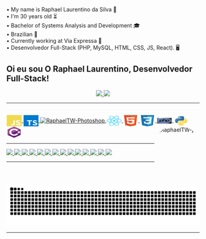 • My name is Raphael Laurentino da Silva 👋
<br/>
• I'm 30 years old ⏳
<br/>
• Bachelor of Systems Analysis and Development 🎓
<br/>
• Brazilian 📍
<br/>
• Currently working at Via Expressa 🔨
<br/>
• Desenvolvedor Full-Stack (PHP, MySQL, HTML, CSS, JS, React). 🖥️
<br/>

## Oi eu sou O Raphael Laurentino, Desenvolvedor Full-Stack!

<div align="center">
  <a href="https://github.com/RaphaelTW">
  <img height="180em" src="https://github-readme-stats.vercel.app/api?username=RaphaelTW&show_icons=true&theme=ocean_dark&include_all_commits=true&count_private=true"/>
  <img height="180em" src="https://github-readme-stats.vercel.app/api/top-langs/?username=RaphaelTW&layout=compact&langs_count=7&theme=ocean_dark"/>
</div>
  
 <hr/>
  
 <div style="display: inline_block"><br>
  <img align="center" alt="RaphaelTW-Js" height="30" width="40" src="https://raw.githubusercontent.com/devicons/devicon/master/icons/javascript/javascript-plain.svg">
  <img align="center" alt="RaphaelTW-Ts" height="30" width="40" src="https://raw.githubusercontent.com/devicons/devicon/master/icons/typescript/typescript-plain.svg">
  <img align="center" alt="RaphaelTW-Photoshop" height="30" width="40" src="https://cdn.jsdelivr.net/gh/devicons/devicon/icons/photoshop/photoshop-plain.svg">
  <img align="center" alt="RaphaelTW-React" height="30" width="40" src="https://raw.githubusercontent.com/devicons/devicon/master/icons/react/react-original.svg">
  <img align="center" alt="RaphaelTW-HTML" height="30" width="40" src="https://raw.githubusercontent.com/devicons/devicon/master/icons/html5/html5-original.svg">
  <img align="center" alt="RaphaelTW-CSS" height="30" width="40" src="https://raw.githubusercontent.com/devicons/devicon/master/icons/css3/css3-original.svg">
  <img align="center" alt="RaphaelTW-PHP" height="30" width="40" src="https://raw.githubusercontent.com/devicons/devicon/master/icons/php/php-original.svg">
  <img align="center" alt="RaphaelTW-Python" height="30" width="40" src="https://raw.githubusercontent.com/devicons/devicon/master/icons/python/python-original.svg">
  <img align="center" alt="RaphaelTW-Csharp" height="30" width="40" src="https://raw.githubusercontent.com/devicons/devicon/master/icons/csharp/csharp-original.svg">
  <img align="right" alt="RaphaelTW-pic" height="150" style="border-radius:50px;" src="https://yt3.ggpht.com/ytc/AMLnZu9ssf34fne1pC_w-tiBtPRn0cT8-IGns39NROAnBpE=s900-c-k-c0x00ffffff-no-rj">
</div>

<hr/>

<div>
  <a href="https://www.youtube.com/channel/UCpG6hGoiQoO1zGGh0N7iefw"
    target="_blank">
    <img src="https://img.shields.io/badge/YouTube-FF0000?style=for-the-badge&logo=youtube&logoColor=white" target="_blank"/>
  </a>

  <a href="https://www.instagram.com/raphael.laurentinowski92/" target="_blank">
    <img src="https://img.shields.io/badge/-Instagram-%23E4405F?style=for-the-badge&logo=instagram&logoColor=white" target="_blank"/>
  </a>

  <a href="https://www.twitch.tv/raphaelaurentino" target="_blank">
    <img src="https://img.shields.io/badge/Twitch-9146FF?style=for-the-badge&logo=twitch&logoColor=white" target="_blank"/>
  </a>

  <a href="mailto:raphael.tw22@gmail.com">
    <img src="https://img.shields.io/badge/-Gmail-%23333?style=for-the-badge&logo=gmail&logoColor=white" target="_blank"/>
  </a>

  <a href="https://www.linkedin.com/in/raphael-laurentino-da-silva-84a78a108/" target="_blank">
    <img src="https://img.shields.io/badge/-LinkedIn-%230077B5?style=for-the-badge&logo=linkedin&logoColor=white" target="_blank"/>
  </a>
  
  <a href="https://api.whatsapp.com/send?1=pt_BR&phone=5511966161056" target="_blank">
    <img src="https://img.shields.io/badge/WhatsApp-25D366?style=for-the-badge&logo=whatsapp&logoColor=white" target="_blank"/>
  </a>
  
  <a href="https://github.com/RaphaelTW" target="_blank">
    <img src="https://img.shields.io/badge/GitHub-100000?style=for-the-badge&logo=github&logoColor=white" target="_blank"/>
  </a>
  
  <a href="https://raphael-laurentino.netlify.app/" target="_blank">
    <img src="https://img.shields.io/badge/Netlify-00C7B7?style=for-the-badge&logo=netlify&logoColor=white" target="_blank"/>
  </a>
  
  <a href="https://id.sonyentertainmentnetwork.com/id/management_ca/?gated=true&pr_referer=cam&entry=psn_profile&cid=99a46227-20e7-4e78-8374-96a420a93d32#/p/psn_profile/list?state=cam_ca17c13ba03622dfac4fdcc876a91fc&cid=86293939-46bc-4451-a88d-e1bb20e4bd7b&entry=psn_profile" target="_blank">
    <img src="https://img.shields.io/badge/PlayStation-003791?style=for-the-badge&logo=playstation&logoColor=white" target="_blank"/>
  </a>
  
  <a href="https://steamcommunity.com/id/raphaeltwi/" target="_blank">
    <img src="https://img.shields.io/badge/Steam-000000?style=for-the-badge&logo=steam&logoColor=white" target="_blank"/>
  </a>
  
  <a href="https://open.spotify.com/user/scar.raphael?si=9c893d2ea4f3433e&nd=1" target="_blank">
    <img src="https://img.shields.io/badge/Spotify-1ED760?&style=for-the-badge&logo=spotify&logoColor=white" target="_blank"/>
  </a>
  
  <a href="https://www.reddit.com/user/Raphaeltw" target="_blank">
    <img src="https://img.shields.io/badge/Reddit-FF4500?style=for-the-badge&logo=reddit&logoColor=white" target="_blank"/>
  </a>
  
  <a href="https://twitter.com/Raphael_Laure" target="_blank">
    <img src="https://img.shields.io/badge/Twitter-1DA1F2?style=for-the-badge&logo=twitter&logoColor=white" target="_blank"/>
  </a>
  
  <a href="https://t.me/@Laurentinox" target="_blank">
    <img src="https://img.shields.io/badge/Telegram-2CA5E0?style=for-the-badge&logo=telegram&logoColor=white" target="_blank"/>
  </a>
</div>

<hr/>
  
   ![Snake animation](https://github.com/RaphaelTW/RaphaelTW/blob/output/github-contribution-grid-snake.svg)

<hr/>
